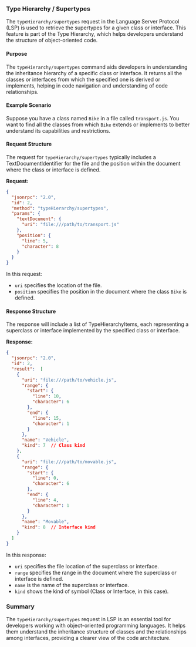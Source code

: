 ### Type Hierarchy / Supertypes

The `typeHierarchy/supertypes` request in the Language Server Protocol (LSP) is used to retrieve the supertypes for a given class or interface. This feature is part of the Type Hierarchy, which helps developers understand the structure of object-oriented code.

#### Purpose

The `typeHierarchy/supertypes` command aids developers in understanding the inheritance hierarchy of a specific class or interface. It returns all the classes or interfaces from which the specified one is derived or implements, helping in code navigation and understanding of code relationships.

#### Example Scenario

Suppose you have a class named `Bike` in a file called `transport.js`. You want to find all the classes from which `Bike` extends or implements to better understand its capabilities and restrictions.

#### Request Structure

The request for `typeHierarchy/supertypes` typically includes a TextDocumentIdentifier for the file and the position within the document where the class or interface is defined.

**Request:**

```json
{
  "jsonrpc": "2.0",
  "id": 2,
  "method": "typeHierarchy/supertypes",
  "params": {
    "textDocument": {
      "uri": "file:///path/to/transport.js"
    },
    "position": {
      "line": 5,
      "character": 8
    }
  }
}
```
In this request:
- `uri` specifies the location of the file.
- `position` specifies the position in the document where the class `Bike` is defined.

#### Response Structure

The response will include a list of TypeHierarchyItems, each representing a superclass or interface implemented by the specified class or interface.

**Response:**

```json
{
  "jsonrpc": "2.0",
  "id": 2,
  "result":  [
    {
      "uri": "file:///path/to/vehicle.js",
      "range": {
        "start": {
          "line": 10,
          "character": 6
        },
        "end": {
          "line": 15,
          "character": 1
        }
      },
      "name": "Vehicle",
      "kind": 7  // Class kind
    },
    {
      "uri": "file:///path/to/movable.js",
      "range": {
        "start": {
          "line": 0,
          "character": 6
        },
        "end": {
          "line": 4,
          "character": 1
        }
      },
      "name": "Movable",
      "kind": 8  // Interface kind
    }
  ]
}
```

In this response:
- `uri` specifies the file location of the superclass or interface.
- `range` specifies the range in the document where the superclass or interface is defined.
- `name` is the name of the superclass or interface.
- `kind` shows the kind of symbol (Class or Interface, in this case).

### Summary

The `typeHierarchy/supertypes` request in LSP is an essential tool for developers working with object-oriented programming languages. It helps them understand the inheritance structure of classes and the relationships among interfaces, providing a clearer view of the code architecture.
